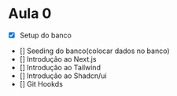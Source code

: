 # Aula 0

- [x] Setup do banco
- [] Seeding do banco(colocar dados no banco)
- [] Introdução ao Next.js
- [] Introdução ao Tailwind
- [] Introdução ao Shadcn/ui
- [] Git Hookds
